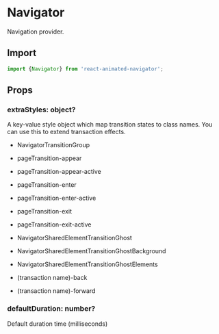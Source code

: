 # Navigator

Navigation provider.

## Import
```jsx
import {Navigator} from 'react-animated-navigator';
```

## Props
### extraStyles: object?

A key-value style object which map transition states to class names. You can use this to extend transaction effects.

- NavigatorTransitionGroup
- pageTransition-appear
- pageTransition-appear-active
- pageTransition-enter
- pageTransition-enter-active
- pageTransition-exit
- pageTransition-exit-active
- NavigatorSharedElementTransitionGhost
- NavigatorSharedElementTransitionGhostBackground
- NavigatorSharedElementTransitionGhostElements

- (transaction name)-back
- (transaction name)-forward


### defaultDuration: number?

Default duration time (milliseconds)
